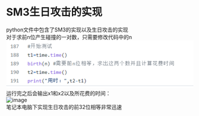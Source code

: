 # SM3生日攻击的实现
python文件中包含了SM3的实现以及生日攻击的实现  
对于求前n位产生碰撞的一对数，只需要修改代码中的n  
![image](https://github.com/MAR-523/-/blob/main/pic/smb_1.png)  
运行完之后会输出x1和x2以及所花费的时间：  
![image](https://github.com/MAR-523/-/blob/main/pic/smb_2.png)  
笔记本电脑下实现生日攻击的前32位相等非常迅速
